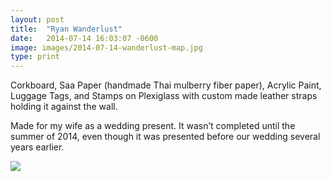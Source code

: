 ```yaml
---
layout: post
title:  "Ryan Wanderlust"
date:   2014-07-14 16:03:07 -0600
image: images/2014-07-14-wanderlust-map.jpg
type: print
---
```


Corkboard, Saa Paper (handmade Thai mulberry fiber paper), Acrylic Paint, Luggage Tags, and Stamps on Plexiglass with custom made leather straps holding it against the wall.

Made for my wife as a wedding present.  It wasn’t completed until the summer of 2014, even though it was presented before our wedding several years earlier.

<div class="series">
  <img src="{{ "images/2014-07-14-wanderlust-map.jpg" | relative_url }}" />
</div>
